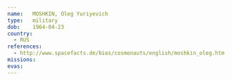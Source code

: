```yaml
---
name:	MOSHKIN, Oleg Yuriyevich 
type:	military
dob:	1964-04-23
country:
  - RUS
references:
  - http://www.spacefacts.de/bios/cosmonauts/english/moshkin_oleg.htm
missions:
evas:
---
```

